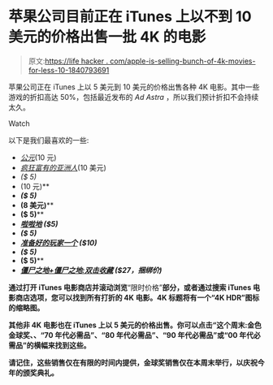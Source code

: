 # 苹果公司目前正在 iTunes 上以不到 10 美元的价格出售一批 4K 的电影

> 原文:[https://life hacker . com/apple-is-selling-bunch-of-4k-movies-for-less-10-1840793691](https://lifehacker.com/apple-is-selling-a-bunch-of-4k-movies-for-less-than-10-1840793691)

苹果公司正在 iTunes 上以 5 美元到 10 美元的价格出售各种 4K 电影。其中一些游戏的折扣高达 50%，包括最近发布的 *Ad Astra* ，所以我们预计折扣不会持续太久。

Watch

以下是我们最喜欢的一些:

*   [*公元*](https://itunes.apple.com/us/movie/ad-astra/id1478332956)(10 元)
*   [*疯狂富有的亚洲人*](https://itunes.apple.com/us/movie/crazy-rich-asians/id1420298262)(10 美元)
*   [](https://itunes.apple.com/us/movie/darkest-hour/id1309380440)*($ 5)*
*   *[](https://itunes.apple.com/us/movie/the-dark-knight/id764632601)*(10 元)**
*   **[](https://itunes.apple.com/us/movie/the-disaster-artist/id1314801801)*($ 5)***
*   ***[](https://itunes.apple.com/us/movie/dunkirk-2017/id1300354540)*(8 美元)****
*   ***[](https://itunes.apple.com/us/movie/the-hangover/id323818693)*($ 5)****
*   ***[*啦啦地*](https://itunes.apple.com/us/movie/la-la-land/id1179249419) ($5)***
*   **[](https://itunes.apple.com/us/movie/moonlight/id1163932416)*($ 5)***
*   ***[*准备好的玩家一个*](https://itunes.apple.com/us/movie/ready-player-one/id1354248992) ($10)***
*   **[](https://itunes.apple.com/us/movie/room/id1040361412)*($ 5)***
*   ***[](https://itunes.apple.com/us/movie/unforgiven/id273937379)*($ 5)****
*   ***[*僵尸之地+僵尸之地:双击收藏*](https://itunes.apple.com/us/movie-collection/zombieland-2-movie-collection/id1490944981) ($27，捆绑价)***

**通过打开 iTunes 电影商店并滚动浏览**“限时价格”**部分，或者通过搜索 iTunes 电影商店选项，您可以找到所有打折的 4K 电影。4K 标题将有一个“4K HDR”图标的缩略图。**

**其他非 4K 电影也在 iTunes 上以 5 美元的价格出售。你可以点击“这个周末:金色金球奖、、“70 年代必需品”、“80 年代必需品”、“90 年代必需品”或“00 年代必需品”的横幅来找到这些。**

**请记住，这些销售仅在有限的时间内提供，金球奖销售仅在本周末举行，以庆祝今年的颁奖典礼。**